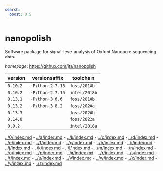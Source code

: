```yaml
---
search:
  boost: 0.5
---
```

# nanopolish

Software package for signal-level analysis of Oxford Nanopore sequencing data.

*homepage*: <https://github.com/jts/nanopolish>

version | versionsuffix | toolchain
--------|---------------|----------
``0.10.2`` | ``-Python-2.7.15`` | ``foss/2018b``
``0.10.2`` | ``-Python-2.7.15`` | ``intel/2018b``
``0.13.1`` | ``-Python-3.6.6`` | ``foss/2018b``
``0.13.2`` | ``-Python-3.8.2`` | ``foss/2020a``
``0.13.3`` |  | ``foss/2020b``
``0.14.0`` |  | ``foss/2022a``
``0.9.2`` |  | ``intel/2018a``

[../0/index.md](0) - [../a/index.md](a) - [../b/index.md](b) - [../c/index.md](c) - [../d/index.md](d) - [../e/index.md](e) - [../f/index.md](f) - [../g/index.md](g) - [../h/index.md](h) - [../i/index.md](i) - [../j/index.md](j) - [../k/index.md](k) - [../l/index.md](l) - [../m/index.md](m) - [../n/index.md](n) - [../o/index.md](o) - [../p/index.md](p) - [../q/index.md](q) - [../r/index.md](r) - [../s/index.md](s) - [../t/index.md](t) - [../u/index.md](u) - [../v/index.md](v) - [../w/index.md](w) - [../x/index.md](x) - [../y/index.md](y) - [../z/index.md](z)

